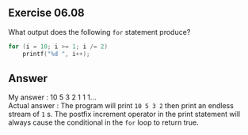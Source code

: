 ## Exercise 06.08
What output does the following ```for``` statement produce?
```C
for (i = 10; i >= 1; i /= 2)
    printf("%d ", i++);
```

## Answer
My answer : 10 5 3 2 1 1 1...   
Actual answer : The program will print ```10 5 3 2``` then print an endless stream of ```1``` s. The postfix increment operator in the print statement will always cause the conditional in the ```for``` loop to return true.
